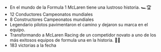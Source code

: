 - En el mundo de la Formula 1 McLaren tiene una lustroso historia. 🏎️🏆
- 12 Conductores Campeonatos mundiales 
- 8 Constructores Campeonatos mundiales
- Legendario pilotos pavimentaron el camino y dejaron su marca en el equipo. 
- Transformando a McLaren Racing de un competidor novato a uno de los más exitosos equipos de formula una en la historia. 🌟🥇
- 183 victorias a la fecha 